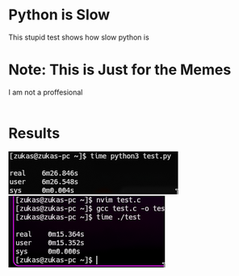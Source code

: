 # Python is Slow
This stupid test shows how slow python is
<br />
# Note: This is Just for the Memes
I am not a proffesional
<br />
<br />
# Results
![Python took 6 minutes and 26 seconds](./python-time.png "Python")
![C took 15 seconds](./c-time.png "C")

